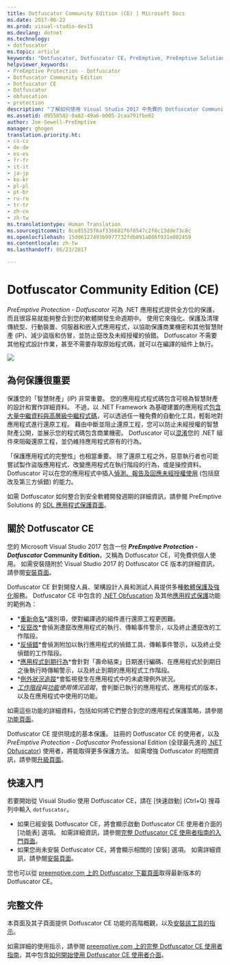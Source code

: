 ```yaml
---
title: Dotfuscator Community Edition (CE) | Microsoft Docs
ms.date: 2017-06-22
ms.prod: visual-studio-dev15
ms.devlang: dotnet
ms.technology:
- dotfuscator
ms.topic: article
keywords: "Dotfuscator, Dotfuscator CE, PreEmptive, PreEmptive Solutions, PreEmptive Protection, protection, community edition, obfuscation, .NET, free, Visual Studio 2017, 保護, 免費"
helpviewer_keywords:
- PreEmptive Protection - Dotfuscator
- Dotfuscator Community Edition
- Dotfuscator CE
- Dotfuscator
- obfuscation
- protection
description: "了解如何使用 Visual Studio 2017 中免費的 Dotfuscator Community Edition 保護您的 .NET 應用程式。"
ms.assetid: d9550502-0a82-49a6-b005-2caa791fbe02
author: Joe-Sewell-PreEmptive
manager: ghogen
translation.priority.ht:
- cs-cz
- de-de
- es-es
- fr-fr
- it-it
- ja-jp
- ko-kr
- pl-pl
- pt-br
- ru-ru
- tr-tr
- zh-cn
- zh-tw
ms.translationtype: Human Translation
ms.sourcegitcommit: 8ce85525f6af336682f6f8547c2f6c13dde73c8c
ms.openlocfilehash: 15dd6127493b9977732fdb891a086f931e002459
ms.contentlocale: zh-tw
ms.lasthandoff: 06/23/2017

---
```


# <a name="dotfuscator-community-edition-ce"></a>Dotfuscator Community Edition (CE)

*PreEmptive Protection - Dotfuscator* 可為 .NET 應用程式提供全方位的保護，而且很容易就能夠整合到您的軟體開發生命週期中。
使用它來強化、保護及清理傳統型、行動裝置、伺服器和嵌入式應用程式，以協助保護商業機密和其他智慧財產 (IP)、減少盜版和仿冒，並防止竄改及未經授權的偵錯。
Dotfuscator 不需要其他程式設計作業，甚至不需要存取原始程式碼，就可以在編譯的組件上執行。

![](media/header.svg)

## <a name="why-protection-matters"></a>為何保護很重要

保護您的「智慧財產」(IP) 非常重要。
您的應用程式程式碼包含可視為智慧財產的設計和實作詳細資料。
不過，以 .NET Framework 為基礎建置的應用程式[包含大量中繼資料與高層級中繼程式碼][assemblies]，可以透過任一種免費的自動化工具，輕鬆地對應用程式進行還原工程。
藉由中斷並阻止還原工程，您可以防止未經授權的智慧財產公開，並展示您的程式碼包含商業機密。
Dotfuscator 可以[混淆][obfuscation]您的 .NET 組件來阻礙還原工程，並仍維持應用程式原有的行為。

「保護應用程式的完整性」也相當重要。
除了還原工程之外，惡意執行者也可能嘗試製作盜版應用程式、改變應用程式在執行階段的行為，或是操控資料。
Dotfuscator 可以在您的應用程式中插入[偵測、報告及回應未經授權使用][checks] (包括竄改及第三方偵錯) 的能力。

如需 Dotfuscator 如何整合到安全軟體開發週期的詳細資訊，請參閱 PreEmptive Solutions 的 [SDL 應用程式保護頁面][sdl-protection]。

## <a name="about-dotfuscator-ce"></a>關於 Dotfuscator CE

您的 Microsoft Visual Studio 2017 包含一份 ***PreEmptive Protection - Dotfuscator* Community Edition**，又稱為 Dotfuscator CE，可免費供個人使用。
如需安裝隨附於 Visual Studio 2017 的 Dotfuscator CE 版本的詳細資訊，請參閱[安裝頁面][install]。

Dotfuscator CE 針對開發人員、架構設計人員和測試人員提供多種[軟體保護及強化][software-protection]服務。
Dotfuscator CE 中包含的 [.NET Obfuscation][obfuscation] 及其他[應用程式保護][app-protection]功能的範例為：

* *[重新命名][renaming]*識別項，使對編譯過的組件進行還原工程更困難。
* *[反竄改][tamper]*會偵測遭竄改應用程式的執行、傳輸事件警示，以及終止遭竄改的工作階段。
* *[反偵錯][debug]*會偵測附加以執行應用程式的偵錯工具、傳輸事件警示，以及終止受偵錯的工作階段。
* *[應用程式到期行為][shelflife]*會針對「壽命結束」日期進行編碼、在應用程式於到期日之後執行時傳輸警示，以及終止到期的應用程式工作階段。
* *[例外狀況追蹤][exceptions]*會監視發生在應用程式中的未處理例外狀況。
* *[工作階段][sessions]與[功能][features]使用情況追蹤*，會判斷已執行的應用程式、應用程式的版本，以及在應用程式中使用的功能。

如需這些功能的詳細資料，包括如何將它們整合到您的應用程式保護策略，請參閱[功能頁面][capabilities]。

Dotfuscator CE 提供現成的基本保護。
註冊的 Dotfuscator CE 的使用者，以及 *PreEmptive Protection - Dotfuscator* Professional Edition (全球最先進的 [.NET Obfuscator][net-obfuscator]) 使用者，將能取得更多保護方法。
如需增強 Dotfuscator 的相關資訊，請參閱[升級頁面][upgrades]。

## <a name="getting-started"></a>快速入門

若要開始從 Visual Studio 使用 Dotfuscator CE，請在 [快速啟動] (Ctrl+Q) 搜尋列中輸入 `dotfuscator`。

* 如果已經安裝 Dotfuscator CE，將會顯示啟動 Dotfuscator CE 使用者介面的 [功能表] 選項。 如需詳細資訊，請參閱[完整 Dotfuscator CE 使用者指南的入門頁面][get-started]。
* 如果您尚未安裝 Dotfuscator CE，將會顯示相關的 [安裝] 選項。 如需詳細資訊，請參閱[安裝頁面][install]。

您也可以從 [preemptive.com 上的 Dotfuscator 下載頁面][download]取得最新版本的 Dotfuscator CE。

## <a name="full-documentation"></a>完整文件

本頁面及其子頁面提供 Dotfuscator CE 功能的高階概觀，以及[安裝該工具的指示][install]。

如需詳細的使用指示，請參閱 [preemptive.com 上的完整 Dotfuscator CE 使用者指南][full]，其中包含[如何開始使用 Dotfuscator CE 使用者介面][get-started]。

<!-- Copyright © 2017 PreEmptive Solutions, LLC -->

[assemblies]: https://docs.microsoft.com/en-us/dotnet/standard/assembly-format
[software-protection]: https://www.preemptive.com/software-protection
[obfuscation]: https://www.preemptive.com/obfuscation
[app-protection]: https://www.preemptive.com/application-protection
[sdl-protection]: https://www.preemptive.com/solutions/SDL-App-Protection
[net-obfuscator]: https://www.preemptive.com/products/dotfuscator/overview
[download]: https://www.preemptive.com/products/dotfuscator/downloads

[install]: install.md
[capabilities]: capabilities.md
[upgrades]: upgrades.md

[get-started]: https://www.preemptive.com/dotfuscator/ce/docs/help/gui_getstarted.html

[renaming]: https://www.preemptive.com/dotfuscator/ce/docs/help/obfuscation_renaming.html

[checks]: https://www.preemptive.com/dotfuscator/ce/docs/help/checks_overview.html
[tamper]: https://www.preemptive.com/dotfuscator/ce/docs/help/checks_tamper.html
[debug]: https://www.preemptive.com/dotfuscator/ce/docs/help/checks_debug.html
[shelflife]: https://www.preemptive.com/dotfuscator/ce/docs/help/checks_shelflife.html

[exceptions]: https://www.preemptive.com/dotfuscator/ce/docs/help/analytics_exceptions.html
[sessions]: https://www.preemptive.com/dotfuscator/ce/docs/help/analytics_sessions.html
[features]: https://www.preemptive.com/dotfuscator/ce/docs/help/analytics_features.html

[full]: https://www.preemptive.com/dotfuscator/ce/docs/help/index.html

